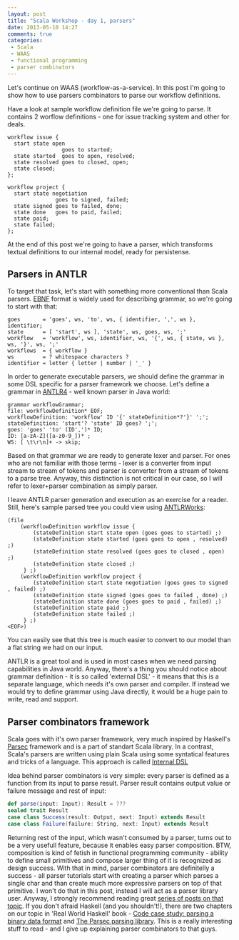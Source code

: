 ```yaml
---
layout: post
title: "Scala Workshop - day 1, parsers"
date: 2013-05-10 14:27
comments: true
categories: 
 - Scala
 - WAAS
 - functional programming
 - parser combinators
---
```

Let's continue on WAAS (workflow-as-a-service). In this post I'm going
to show how to use parsers combinators to parse our workflow
definitions. 

Have a look at sample workflow definition file we're going to parse. It
contains 2 worflow definitions - one for issue tracking system and other
for deals. 

```
workflow issue {
  start state open
                 goes to started;
  state started  goes to open, resolved;
  state resolved goes to closed, open;
  state closed;
};

workflow project {
  start state negotiation
               goes to signed, failed;
  state signed goes to failed, done;
  state done   goes to paid, failed;
  state paid;
  state failed;
};
```

At the end of this post we're going to have a parser, which transforms
textual definitions to our internal model, ready for persistense. 

<!-- more -->

## Parsers in ANTLR

To target that task, let's start with something more conventional than
Scala parsers. [EBNF][1] format is widely used for describing grammar, so
we're going to start with that:
``` 
goes       = 'goes', ws, 'to', ws, { identifier, ',', ws }, identifier;
state      = [ 'start', ws ], 'state', ws, goes, ws, ';'
workflow   = 'workflow', ws, identifier, ws, '{', ws, { state, ws },  ws, '}', ws, ';'
workflows  = { workflow } 
ws         = ? whitespace characters ?
identifier = letter { letter | number | '_' }
```

In order to generate executable parsers, we should define the grammar
in some DSL specific for a parser framework we choose. Let's define a
grammar in [ANTLR4][2] - well known parser in Java world:
```
grammar workflowGrammar;
file: workflowDefinition* EOF;
workflowDefinition: 'workflow' ID '{' stateDefinition*?'}' ';';
stateDefinition: 'start'? 'state' ID goes? ';';
goes: 'goes' 'to' (ID',')* ID;
ID: [a-zA-Z]([a-z0-9_])* ;
WS: [ \t\r\n]+ -> skip;
```
Based on that grammar we are ready to generate lexer and parser. For
ones who are not familiar with those terms - lexer is a converter from
input stream to stream of tokens and parser is converter from a stream
of tokens to a parse tree. Anyway, this distinction is not critical in
our case, so I will refer to lexer+parser combination as simply parser.

I leave ANTLR parser generation and execution as an exercise for a reader.
Still, here's sample parsed tree you could view using [ANTLRWorks][3]:
```
(file
	(workflowDefinition workflow issue {
		(stateDefinition start state open (goes goes to started) ;)
		(stateDefinition state started (goes goes to open , resolved) ;)
		(stateDefinition state resolved (goes goes to closed , open) ;)
		(stateDefinition state closed ;)
	 } ;)
	(workflowDefinition workflow project {
		(stateDefinition start state negotiation (goes goes to signed , failed) ;)
		(stateDefinition state signed (goes goes to failed , done) ;)
		(stateDefinition state done (goes goes to paid , failed) ;)
		(stateDefinition state paid ;)
		(stateDefinition state failed ;)
	 } ;)
<EOF>)
```
You can easily see that this tree is much easier to convert to our model
than a flat string we had on our input. 

ANTLR is a great tool and is used in most cases when we need parsing
capabilities in Java world. Anyway, there's a thing you should notice
about grammar definition - it is so called 'external DSL' - it means
that this is a separate language, which needs it's own parser and
compiler. If instead we would try to define grammar using Java directly,
it would be a huge pain to write, read and support. 

## Parser combinators framework

Scala goes with it's own parser framework, very much
inspired by Haskell's [Parsec][4] framework and is a part of standart
Scala library. In a contrast, Scala's parsers are written using plain
Scala using some syntatical features and tricks of a language. This
approach is called [Internal DSL][5]

Idea behind parser combinators is very simple: every parser is defined
as a function from its input to parse result. Parser result contains
output value or failure message and rest of input:
```scala
def parse(input: Input): Result = ???
sealed trait Result
case class Success(result: Output, next: Input) extends Result
case class Failure(failure: String, next: Input) extends Result
```
Returning rest of the input, which wasn't consumed by a parser, turns
out to be a very usefull feature, because it enables easy parser
composition. BTW, composition is kind of fetish in functional
programming community - ability to define small primitives and compose
larger thing of it is recognized as design success. With that in mind,
parser combinators are definitelly a success - all parser tutorials
start with creating a parser which parses a single char and than create
much more expressive parsers on top of that primitive. I won't do that
in this post, instead I will act as a parser library user. Anyway, I
strongly recommend reading great [series of posts on that topic][6]. If
you don't afraid Haskell (and you shouldn't!), there are two chapters on
our topic in 'Real World Haskell' book - 
[Code case study: parsing a binary data format][7] and
[The Parsec parsing library][8]. This is a really interesting stuff to
read - and I give up explaining parser combinators to that guys. 

[1]: http://en.wikipedia.org/wiki/Extended_Backus%E2%80%93Naur_Form
[2]: http://www.antlr.org/
[3]: http://tunnelvisionlabs.com/products/demo/antlrworks
[4]: http://legacy.cs.uu.nl/daan/parsec.html
[5]: http://martinfowler.com/bliki/DomainSpecificLanguage.html
[6]: http://henkelmann.eu/2011/01/13/an_introduction_to_scala_parser_combinators
[7]: http://book.realworldhaskell.org/read/code-case-study-parsing-a-binary-data-format.html
[8]: http://book.realworldhaskell.org/read/using-parsec.html
